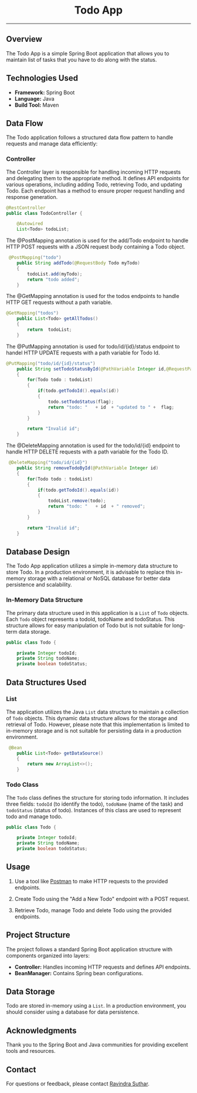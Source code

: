 # <h1 align="center">Todo App</h1>


---

<p align="left">

## Overview

The Todo App is a simple Spring Boot application that allows you to maintain list of tasks that you have to do along with the status.

## Technologies Used

- **Framework:** Spring Boot
- **Language:** Java
- **Build Tool:** Maven

## Data Flow

The Todo application follows a structured data flow pattern to handle requests and manage data efficiently:
### Controller

The Controller layer is responsible for handling incoming HTTP requests and delegating them to the appropriate method. It defines API endpoints for various operations, including adding Todo, retrieving Todo, and updating Todo. Each endpoint has a method to ensure proper request handling and response generation.
```java
@RestController
public class TodoController {

    @Autowired
    List<Todo> todoList;
```
The @PostMapping annotation is used for the add/Todo endpoint to handle HTTP POST requests with a JSON request body containing a Todo object. 
```java
 @PostMapping("todo")
    public String addTodo(@RequestBody Todo myTodo)
    {
        todoList.add(myTodo);
        return "todo added";
    }
```

The @GetMapping annotation is used for the todos endpoints to handle HTTP GET requests without a path variable.
```java
@GetMapping("todos")
    public List<Todo> getAllTodos()
    {
        return  todoList;
    }
```
The @PutMapping annotation is used for todo/id/{id}/status endpoint to handel HTTP UPDATE requests with a path variable for Todo Id.
```java
@PutMapping("todo/id/{id}/status")
    public String setTodoStatusById(@PathVariable Integer id,@RequestParam boolean flag)
    {
        for(Todo todo : todoList)
        {
            if(todo.getTodoId().equals(id))
            {
                todo.setTodoStatus(flag);
                return "todo: "   + id  + "updated to " +  flag;
            }
        }

        return "Invalid id";
    }
```
The @DeleteMapping annotation is used for the todo/id/{id} endpoint to handle HTTP DELETE requests with a path variable for the Todo ID.
```java
 @DeleteMapping("todo/id/{id}")
    public String removeTodoById(@PathVariable Integer id)
    {
        for(Todo todo : todoList)
        {
            if(todo.getTodoId().equals(id))
            {
                todoList.remove(todo);
                return "todo: "   + id  + " removed";
            }
        }

        return "Invalid id";
    }

```
## Database Design

The Todo App application utilizes a simple in-memory data structure to store Todo. In a production environment, it is advisable to replace this in-memory storage with a relational or NoSQL database for better data persistence and scalability.

### In-Memory Data Structure

The primary data structure used in this application is a `List` of `Todo` objects. Each `Todo` object represents a todoId, todoName and todoStatus. This structure allows for easy manipulation of Todo but is not suitable for long-term data storage.

```java
public class Todo {

    private Integer todoId;
    private String todoName;
    private boolean todoStatus;
```

## Data Structures Used

### List

The application utilizes the Java `List` data structure to maintain a collection of `Todo` objects. This dynamic data structure allows for the storage and retrieval of Todo. However, please note that this implementation is limited to in-memory storage and is not suitable for persisting data in a production environment.

```java
 @Bean
    public List<Todo> getDataSource()
    {
        return new ArrayList<>();
    }
```

### Todo Class

The `Todo` class defines the structure for storing todo information. It includes three fields: `todoId` (to identify the todo), `todoName` (name of the task) and `todoStatus` (status of todo). Instances of this class are used to represent todo and manage todo.

```java
public class Todo {

    private Integer todoId;
    private String todoName;
    private boolean todoStatus;
```

## Usage

1. Use a tool like [Postman](https://www.postman.com/) to make HTTP requests to the provided endpoints.

2. Create Todo using the "Add a New Todo" endpoint with a POST request.

3. Retrieve Todo, manage Todo and delete Todo using the provided endpoints.

## Project Structure

The project follows a standard Spring Boot application structure with components organized into layers:

- **Controller:** Handles incoming HTTP requests and defines API endpoints.
- **BeanManager:** Contains Spring bean configurations.

## Data Storage

Todo are stored in-memory using a `List`. In a production environment, you should consider using a database for data persistence.

<!-- Acknowledgments -->
## Acknowledgments
Thank you to the Spring Boot and Java communities for providing excellent tools and resources.

<!-- Contact -->
## Contact
For questions or feedback, please contact [Ravindra Suthar](mailto:ravindrasuthar201@gmail.com).

